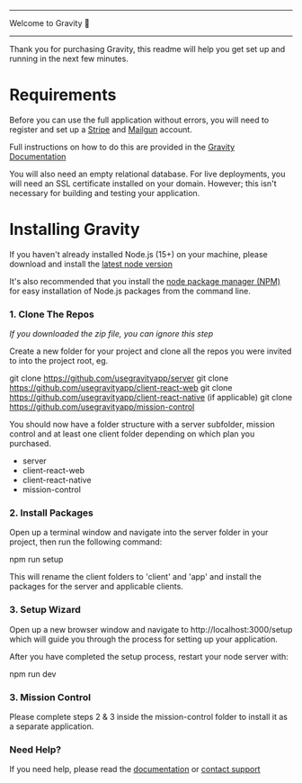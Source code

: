 *********************
Welcome to Gravity 🚀
*********************

Thank you for purchasing Gravity, this readme will help you get set up and
running in the next few minutes.


# Requirements

Before you can use the full application without errors, you will need to register
and set up a [Stripe](https://stripe.com) and [Mailgun](https://mailgun) account.

Full instructions on how to do this are provided in the 
[Gravity Documentation](https://docs.usegravity.app)

You will also need an empty relational database. For live deployments, you will
need an SSL certificate installed on your domain. However; this isn't necessary
for building and testing your application.


# Installing Gravity

If you haven't already installed Node.js (15+) on your machine, please download
and install the [latest node version](https://nodejs.org/en/download/)

It's also recommended that you install the 
[node package manager (NPM)](https://www.npmjs.com/) for easy installation 
of Node.js packages from the command line.


### 1. Clone The Repos

*If you downloaded the zip file, you can ignore this step*

Create a new folder for your project and clone all the repos you were 
invited to into the project root, eg.

git clone https://github.com/usegravityapp/server
git clone https://github.com/usegravityapp/client-react-web
git clone https://github.com/usegravityapp/client-react-native (if applicable)
git clone https://github.com/usegravityapp/mission-control

You should now have a folder structure with a server subfolder, mission control
and at least one client folder depending on which plan you purchased.

- server
- client-react-web
- client-react-native 
- mission-control

### 2. Install Packages

Open up a terminal window and navigate into the server folder in 
your project, then run the following command:

npm run setup

This will rename the client folders to 'client' and 'app' and install
the packages for the server and applicable clients.

### 3. Setup Wizard

Open up a new browser window and navigate to http://localhost:3000/setup
which will guide you through the process for setting up your application.

After you have completed the setup process, restart your node server with:

npm run dev

### 3. Mission Control

Please complete steps 2 & 3 inside the mission-control folder to 
install it as a separate application.

### Need Help?

If you need help, please read the [documentation](https://docs.usegravity.app)
or [contact support](mailto:support@usegravity.app)

